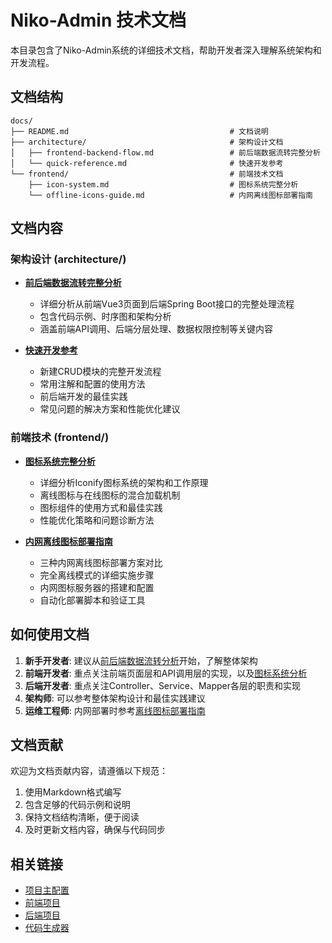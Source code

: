 # Niko-Admin 技术文档

本目录包含了Niko-Admin系统的详细技术文档，帮助开发者深入理解系统架构和开发流程。

## 文档结构

```
docs/
├── README.md                                    # 文档说明
├── architecture/                                # 架构设计文档
│   ├── frontend-backend-flow.md                 # 前后端数据流转完整分析
│   └── quick-reference.md                       # 快速开发参考
└── frontend/                                    # 前端技术文档
    ├── icon-system.md                           # 图标系统完整分析
    └── offline-icons-guide.md                   # 内网离线图标部署指南
```

## 文档内容

### 架构设计 (architecture/)

- **[前后端数据流转完整分析](./architecture/frontend-backend-flow.md)**
  - 详细分析从前端Vue3页面到后端Spring Boot接口的完整处理流程
  - 包含代码示例、时序图和架构分析
  - 涵盖前端API调用、后端分层处理、数据权限控制等关键内容

- **[快速开发参考](./architecture/quick-reference.md)**
  - 新建CRUD模块的完整开发流程
  - 常用注解和配置的使用方法
  - 前后端开发的最佳实践
  - 常见问题的解决方案和性能优化建议

### 前端技术 (frontend/)

- **[图标系统完整分析](./frontend/icon-system.md)**
  - 详细分析Iconify图标系统的架构和工作原理
  - 离线图标与在线图标的混合加载机制
  - 图标组件的使用方式和最佳实践
  - 性能优化策略和问题诊断方法

- **[内网离线图标部署指南](./frontend/offline-icons-guide.md)**
  - 三种内网离线图标部署方案对比
  - 完全离线模式的详细实施步骤
  - 内网图标服务器的搭建和配置
  - 自动化部署脚本和验证工具

## 如何使用文档

1. **新手开发者**: 建议从[前后端数据流转分析](./architecture/frontend-backend-flow.md)开始，了解整体架构
2. **前端开发者**: 重点关注前端页面层和API调用层的实现，以及[图标系统分析](./frontend/icon-system.md)
3. **后端开发者**: 重点关注Controller、Service、Mapper各层的职责和实现
4. **架构师**: 可以参考整体架构设计和最佳实践建议
5. **运维工程师**: 内网部署时参考[离线图标部署指南](./frontend/offline-icons-guide.md)

## 文档贡献

欢迎为文档贡献内容，请遵循以下规范：

1. 使用Markdown格式编写
2. 包含足够的代码示例和说明
3. 保持文档结构清晰，便于阅读
4. 及时更新文档内容，确保与代码同步

## 相关链接

- [项目主配置](../CLAUDE.md)
- [前端项目](../niko-ui/)
- [后端项目](../niko-modules/)
- [代码生成器](../niko-modules/niko-generator/)